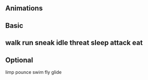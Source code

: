 Animations
----------------------------------
Basic
----------------------------------
walk
run
sneak
idle
threat
sleep
attack
eat
----------------------------------
Optional
----------------------------------
limp
pounce
swim
fly
glide